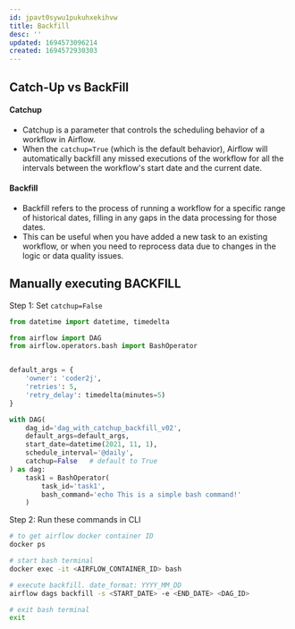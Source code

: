 ```yaml
---
id: jpavt0sywu1pukuhxekihvw
title: Backfill
desc: ''
updated: 1694573096214
created: 1694572930303
---
```

## Catch-Up vs BackFill

#### Catchup

- Catchup is a parameter that controls the scheduling behavior of a workflow in Airflow.
- When the `catchup=True` (which is the default behavior), Airflow will automatically backfill any missed executions of the workflow for all the intervals between the workflow's start date and the current date.

#### Backfill

- Backfill refers to the process of running a workflow for a specific range of historical dates, filling in any gaps in the data processing for those dates.
- This can be useful when you have added a new task to an existing workflow, or when you need to reprocess data due to changes in the logic or data quality issues.

## Manually executing **BACKFILL**

Step 1: Set `catchup=False`

```py
from datetime import datetime, timedelta

from airflow import DAG
from airflow.operators.bash import BashOperator


default_args = {
    'owner': 'coder2j',
    'retries': 5,
    'retry_delay': timedelta(minutes=5)
}

with DAG(
    dag_id='dag_with_catchup_backfill_v02',
    default_args=default_args,
    start_date=datetime(2021, 11, 1),
    schedule_interval='@daily',
    catchup=False   # default to True
) as dag:
    task1 = BashOperator(
        task_id='task1',
        bash_command='echo This is a simple bash command!'
    )
```

Step 2: Run these commands in CLI

``` sh
# to get airflow docker container ID
docker ps

# start bash terminal 
docker exec -it <AIRFLOW_CONTAINER_ID> bash  

# execute backfill. date_format: YYYY_MM_DD
airflow dags backfill -s <START_DATE> -e <END_DATE> <DAG_ID> 

# exit bash terminal
exit
```
